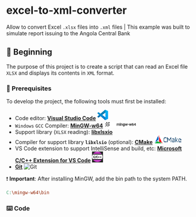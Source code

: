 # excel-to-xml-converter

Allow to convert Excel `.xlsx` files into `.xml` files | This example was built to simulate report issuing to the Angola Central Bank

## 🚀 Beginning

The purpose of this project is to create a script that can read an Excel file `XLSX` and displays its contents in `XML` format.

### 🔧 Prerequisites

To develop the project, the following tools must first be installed:

- Code editor: **[Visual Studio Code](https://code.visualstudio.com/)** ![VS Code](/assets/img/vs_code_logo.png "VS Code")
- `Windows` `GCC` Compiler: **[MinGW-w64](https://www.mingw-w64.org/downloads/)** ![MinGW-w64](/assets/img/gcc_compiler.png "MinGW-w64 GCC Compiler")
- Support library (`XLSX` reading): **[libxlsxio](https://sourceforge.net/projects/xlsxio/files/0.2.31/xlsxio-0.2.31-binary-win64.zip/download/)**
- Compiler for support library **`libxlsio`** (optional): **[CMake](https://cmake.org/download/)** ![CMake](/assets/img/cmake.png "CMake")
- VS Code extension to support IntelliSense and build, etc: **[Microsoft C/C++ Extension for VS Code](https://marketplace.visualstudio.com/items?itemName=ms-vscode.cpptools)** ![C/C++ VS Code Extension](/assets/img/vs_code_extension.png "VS Code Extension")
- **[Git](https://git-scm.com/downloads)** ![Git](/assets/img/git_logo.png "Git")

❗ **Important**: After installing MinGW, add the bin path to the system PATH.

```makefile
C:\mingw-w64\bin
```

### ⌨️ Code